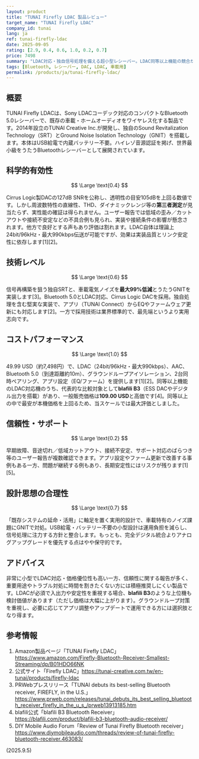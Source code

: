 ```yaml
---
layout: product
title: "TUNAI Firefly LDAC 製品レビュー"
target_name: "TUNAI Firefly LDAC"
company_id: tunai
lang: ja
ref: tunai-firefly-ldac
date: 2025-09-05
rating: [2.9, 0.4, 0.6, 1.0, 0.2, 0.7]
price: 7498
summary: "LDAC対応・独自信号処理を備える超小型レシーバー。LDAC同等以上機能の競合が高価なためコストパフォーマンスは高い一方、信頼性面の懸念が評価を抑制します"
tags: [Bluetooth, レシーバー, DAC, LDAC, 車載用]
permalink: /products/ja/tunai-firefly-ldac/
---
```


## 概要

TUNAI Firefly LDACは、Sony LDACコーデック対応のコンパクトなBluetooth 5.0レシーバーで、既存の車載・ホームオーディオをワイヤレス化する製品です。2014年設立のTUNAI Creative Inc.が開発し、独自のSound Revitalization Technology（SRT）とGround Noise Isolation Technology（GNIT）を搭載します。本体はUSB給電で内蔵バッテリー不要。ハイレゾ音源認証を掲げ、世界最小級をうたうBluetoothレシーバーとして展開されています。

## 科学的有効性

$$ \Large \text{0.4} $$

Cirrus Logic製DACの127dB SNRを公称し、透明性の目安105dBを上回る数値です。しかし周波数特性の直線性、THD、ダイナミックレンジ等の**第三者測定**が見当たらず、実性能の確証は得られません。ユーザー報告では低域の歪み／カットアウトや接続不安定などの不具合例も見られ、実装や接続条件の影響が懸念されます。他方で良好とする声もあり評価は割れます。LDAC自体は理論上24bit/96kHz・最大990kbps伝送が可能ですが、効果は実装品質とリンク安定性に依存します[1][2]。

## 技術レベル

$$ \Large \text{0.6} $$

信号再構築を狙う独自SRTと、車載電気ノイズを**最大99%低減**とうたうGNITを実装します[3]。Bluetooth 5.0とLDAC対応、Cirrus Logic DACを採用。独自処理を含む堅実な実装で、アプリ（TUNAI Connect）からEQやファームウェア更新にも対応します[2]。一方で採用技術は業界標準的で、最先端というより実用志向です。

## コストパフォーマンス

$$ \Large \text{1.0} $$

49.99 USD（約7,498円）で、LDAC（24bit/96kHz・最大990kbps）、AAC、Bluetooth 5.0（到達距離約10m）、グラウンドループアイソレーション、2台同時ペアリング、アプリ設定（EQ/ファーム）を提供します[1][2]。同等以上機能のLDAC対応機のうち、代表的な比較対象として**blafili B3**（ESS DACやデジタル出力を搭載）があり、一般販売価格は**109.00 USD**と高価です[4]。同等以上の中で最安が本機価格を上回るため、当スケールでは最大評価としました。

## 信頼性・サポート

$$ \Large \text{0.2} $$

早期故障、音途切れ／低域カットアウト、接続不安定、サポート対応のばらつき等のユーザー報告が複数確認できます。アプリ設定やファーム更新で改善する事例もある一方、問題が継続する例もあり、長期安定性にはリスクが残ります[1][5]。

## 設計思想の合理性

$$ \Large \text{0.7} $$

「既存システムの延命・活用」に軸足を置く実用的設計で、車載特有のノイズ課題にGNITで対処。USB給電・バッテリー不要の小型設計は運用負担を減らし、信号処理に注力する方針と整合します。もっとも、完全デジタル統合よりアナログアップグレードを優先する点はやや保守的です。

## アドバイス

非常に小型でLDAC対応・価格優位性も高い一方、信頼性に関する報告が多く、重要用途やトラブル対処に時間を割きたくない方には積極推奨しにくい製品です。LDACが必須で入出力や安定性を重視する場合、**blafili B3**のような上位機も検討価値があります（ただし価格は大幅に上がります）。グラウンドループ対策を重視し、必要に応じてアプリ調整やアップデートで運用できる方には選択肢となり得ます。

## 参考情報

1. Amazon製品ページ「TUNAI Firefly LDAC」https://www.amazon.com/Firefly-Bluetooth-Receiver-Smallest-Streaming/dp/B01HDO66NK  
2. 公式サイト「Firefly LDAC」https://tunai-creative.com.tw/en-tunai/products/firefly-ldac  
3. PRWebプレスリリース「TUNAI debuts its best-selling Bluetooth receiver, FIREFLY, in the U.S.」https://www.prweb.com/releases/tunai_debuts_its_best_selling_bluetooth_receiver_firefly_in_the_u_s_/prweb13913185.htm  
4. blafili公式「blafili B3 Bluetooth Receiver」https://blafili.com/product/blafili-b3-bluetooth-audio-receiver/  
5. DIY Mobile Audio Forum「Review of Tunai Firefly Bluetooth receiver」https://www.diymobileaudio.com/threads/review-of-tunai-firefly-bluetooth-receiver.463083/


(2025.9.5)